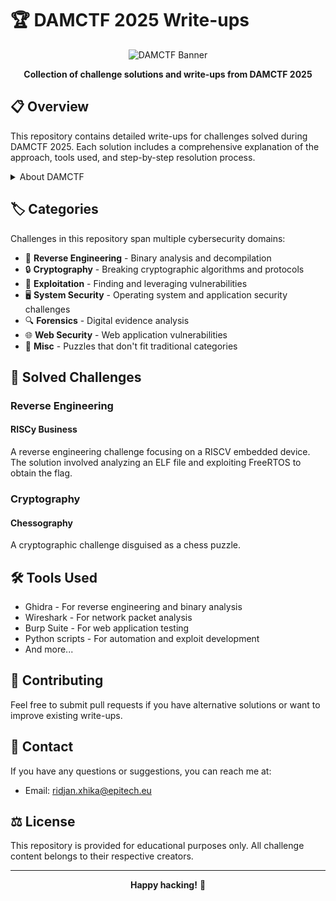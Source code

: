 # 🏆 DAMCTF 2025 Write-ups

<div align="center">
  
![DAMCTF Banner](https://via.placeholder.com/800x200?text=DAMCTF+2025)

**Collection of challenge solutions and write-ups from DAMCTF 2025**

</div>

## 📋 Overview

This repository contains detailed write-ups for challenges solved during DAMCTF 2025. Each solution includes a comprehensive explanation of the approach, tools used, and step-by-step resolution process.

<details>
<summary>About DAMCTF</summary>
<br>
DAMCTF is an annual Capture The Flag competition featuring challenges across various cybersecurity domains. Participants solve puzzles and exploit vulnerabilities to discover hidden flags and earn points.
</details>

## 🏷️ Categories

Challenges in this repository span multiple cybersecurity domains:

- 🔄 **Reverse Engineering** - Binary analysis and decompilation
- 🔒 **Cryptography** - Breaking cryptographic algorithms and protocols
- 🐞 **Exploitation** - Finding and leveraging vulnerabilities
- 🖥️ **System Security** - Operating system and application security challenges
- 🔍 **Forensics** - Digital evidence analysis
- 🌐 **Web Security** - Web application vulnerabilities
- 🧠 **Misc** - Puzzles that don't fit traditional categories

## 🎯 Solved Challenges

### Reverse Engineering

#### RISCy Business
A reverse engineering challenge focusing on a RISCV embedded device. The solution involved analyzing an ELF file and exploiting FreeRTOS to obtain the flag.

### Cryptography

#### Chessography
A cryptographic challenge disguised as a chess puzzle.

## 🛠️ Tools Used

- Ghidra - For reverse engineering and binary analysis
- Wireshark - For network packet analysis
- Burp Suite - For web application testing
- Python scripts - For automation and exploit development
- And more...

## 🤝 Contributing

Feel free to submit pull requests if you have alternative solutions or want to improve existing write-ups.

## 📧 Contact

If you have any questions or suggestions, you can reach me at:

- Email: ridjan.xhika@epitech.eu

## ⚖️ License

This repository is provided for educational purposes only. All challenge content belongs to their respective creators.

---

<div align="center">
  
**Happy hacking!** 🚀

</div>
